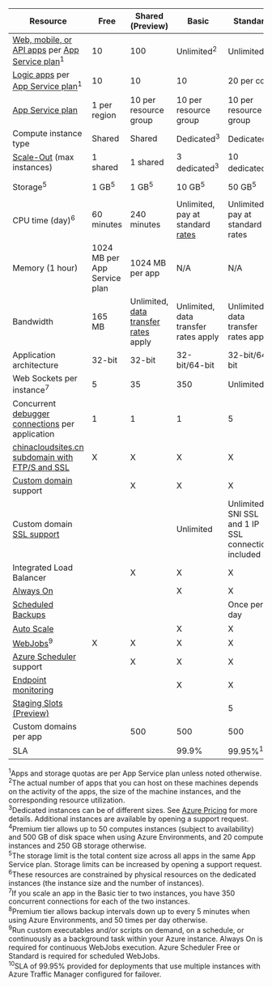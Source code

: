 Resource|Free|Shared (Preview)|Basic|Standard|Premium (Preview)</th>
---|---|---|---|---|---
[Web, mobile, or API apps](/home/features/web-site/) per [App Service plan](/documentation/articles/azure-web-sites-web-hosting-plans-in-depth-overview)<sup>1</sup>|10|100|Unlimited<sup>2</sup>|Unlimited<sup>2</sup>|Unlimited<sup>2</sup>
[Logic apps](/home/features/web-site/) per [App Service plan](/documentation/articles/azure-web-sites-web-hosting-plans-in-depth-overview)</a><sup>1</sup>|10|10|10|20 per core|20 per core
[App Service plan](/documentation/articles/azure-web-sites-web-hosting-plans-in-depth-overview)|1 per region|10 per resource group|10 per resource group|10 per resource group|10 per resource group
Compute instance type|Shared|Shared|Dedicated<sup>3</sup>|Dedicated<sup>3</sup>|Dedicated<sup>3</sup></p>
[Scale-Out](/documentation/articles/web-sites-scale) (max instances)|1 shared|1 shared|3 dedicated<sup>3</sup>|10 dedicated<sup>3</sup>|50 dedicated<sup>3,4</sup>
Storage<sup>5</sup>|1 GB<sup>5</sup>|1 GB<sup>5</sup>|10 GB<sup>5</sup>|50 GB<sup>5</sup>|500 GB<sup>4,5</sup></p>
CPU time (day)<sup>6</sup>|60 minutes|240 minutes|Unlimited, pay at standard [rates](/documentation/articles/app-service)</a>|Unlimited, pay at standard rates|Unlimited, pay at standard rates
Memory (1 hour)|1024 MB per App Service plan|1024 MB per app|N/A|N/A|N/A
Bandwidth|165 MB|Unlimited, [data transfer rates](/documentation/articles/data-transfers) apply|Unlimited, data transfer rates apply|Unlimited, data transfer rates apply|Unlimited, data transfer rates apply
Application architecture|32-bit|32-bit|32-bit/64-bit|32-bit/64-bit|32-bit/64-bit
Web Sockets per instance<sup>7</sup>|5|35|350|Unlimited|Unlimited
Concurrent [debugger connections](/documentation/articles/web-sites-dotnet-troubleshoot-visual-studio) per application|1|1|1|5|5
[chinacloudsites.cn subdomain with FTP/S and SSL](/documentation/articles/web-sites-configure-ssl-certificate)|X|X|X|X|X
[Custom domain](/documentation/articles/web-sites-custom-domain-name) support||X|X|X|X
Custom domain [SSL support](/documentation/articles/web-sites-configure-ssl-certificate)|||Unlimited|Unlimited, 5 SNI SSL and 1 IP SSL connections included|Unlimited, 5 SNI SSL and 1 IP SSL connections included
Integrated Load Balancer||X|X|X|X
[Always On](/documentation/articles/web-sites-configure)|||X|X|X
[Scheduled Backups](/documentation/articles/web-sites-backup)||||Once per day|Once every 5 minutes<sup>8</sup>
[Auto Scale](/documentation/articles/web-sites-scale)|||X|X|X
[WebJobs](/documentation/articles/web-sites-create-web-jobs)<sup>9</sup>|X|X|X|X|X
[Azure Scheduler](/home/features/scheduler/) support||X|X|X|X
[Endpoint monitoring](/documentation/articles/web-sites-monitor)|||X|X|X
[Staging Slots (Preview)](/documentation/articles/web-sites-staged-publishing)||||5|20
Custom domains per app</a>||500|500|500|500
SLA||<p>|99.9%|99.95%<sup>10</sup>|99.95%<sup>10</sup>

<sup>1</sup>Apps and storage quotas are per App Service plan unless noted otherwise.  
<sup>2</sup>The actual number of apps that you can host on these machines depends on the activity of the apps, the size of the machine instances, and the corresponding resource utilization.  
<sup>3</sup>Dedicated instances can be of different sizes. See [Azure Pricing](/documentation/articles/app-service) for more details. Additional instances are available by opening a support request.  
<sup>4</sup>Premium tier allows up to 50 computes instances (subject to availability) and 500 GB of disk space when using Azure Environments, and 20 compute instances and 250 GB storage otherwise.  
<sup>5</sup>The storage limit is the total content size across all apps in the
same App Service plan. Storage limits can be increased by opening a support request.  
<sup>6</sup>These resources are constrained by physical resources on the dedicated instances (the instance size and the number of instances).  
<sup>7</sup>If you scale an app in the Basic tier to two instances, you have 350 concurrent connections for each of the two instances.  
<sup>8</sup>Premium tier allows backup intervals down up to every 5 minutes when using Azure Environments, and 50 times per day otherwise.  
<sup>9</sup>Run custom executables and/or scripts on demand, on a schedule, or continuously as a background task within your Azure instance. Always On is required for continuous WebJobs execution. Azure Scheduler Free or Standard is required for scheduled WebJobs.  
<sup>10</sup>SLA of 99.95% provided for deployments that use multiple instances with Azure Traffic Manager configured for failover.  
